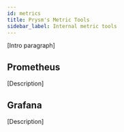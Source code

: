 ```yaml
---
id: metrics
title: Prysm's Metric Tools
sidebar_label: Internal metric tools
---
```


[Intro paragraph]

## Prometheus

[Description]

## Grafana

[Description]
